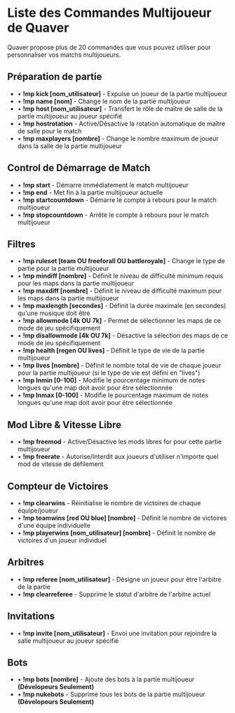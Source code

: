 # Liste des Commandes Multijoueur de Quaver

Quaver propose plus de 20 commandes que vous pouvez utiliser pour personnaliser vos matchs multijoueurs.

## Préparation de partie

* • **!mp kick [nom_utilisateur]** - Expulse un joueur de la partie multijoueur
* • **!mp name [nom]** - Change le nom de la partie multijoueur
* • **!mp host [nom_utilisateur]** - Transfert le rôle de maître de salle de la partie multijoueur au joueur spécifié 
* • **!mp hostrotation** - Active/Désactive la rotation automatique de maître de salle pour le match
* • **!mp maxplayers [nombre]** - Change le nombre maximum de joueur dans la salle de la partie multijoueur

## Control de Démarrage de Match

* • **!mp start** - Démarre immédiatement le match multijoueur
* • **!mp end** - Met fin à la partie multijoueur actuelle
* • **!mp startcountdown** - Démarre le compte à rebours pour le match multijoueur
* • **!mp stopcountdown** - Arrête le compte à rebours pour le match multijoueur

## Filtres

* • **!mp ruleset [team OU freeforall OU battleroyale]** - Change le type de partie pour la partie multijoueur
* • **!mp mindiff [nombre]** - Définit le niveau de difficulté minimum requis pour les maps dans la partie multijoueur
* • **!mp maxdiff [nombre]** - Définit le niveau de difficulté maximum pour les maps dans la partie multijoueur
* • **!mp maxlength [secondes]** - Définit la durée maximale (en secondes) qu'une musique doit être
* • **!mp allowmode [4k OU 7k]** - Permet de sélectionner les maps de ce mode de jeu spécifiquement
* • **!mp disallowmode [4k OU 7k]** - Désactive la sélection des maps de ce mode de jeu spécifiquement
* • **!mp health [regen OU lives]** - Définit le type de vie de la partie multijoueur
* • **!mp lives [nombre]** - Définit le nombre total de vie de chaque joueur pour la partie multijoueur (si le type de vie est défini en "lives")
* • **!mp lnmin [0-100]** - Modifie le pourcentage minimum de notes longues qu'une map doit avoir pour être sélectionnée
* • **!mp lnmax [0-100]** - Modifie le pourcentage maximum de notes longues qu'une map doit avoir pour être sélectionnée

## Mod Libre & Vitesse Libre
* • **!mp freemod** - Active/Désactive les mods libres for pour cette partie multijoueur
* • **!mp freerate** - Autorise/Interdit aux joueurs d'utiliser n'importe quel mod de vitesse de défilement

## Compteur de Victoires

* • **!mp clearwins** - Réinitialise le nombre de victoires de chaque équipe/joueur
* • **!mp teamwins [red OU blue] [nombre]** - Définit le nombre de victoires d'une équipe individuelle
* • **!mp playerwins [nom_utilisateur] [nombre]** - Définit le nombre de victoires d'un joueur individuel

## Arbitres

* • **!mp referee [nom_utilisateur]** - Désigne un joueur pour être l'arbitre de la partie
* • **!mp clearreferee** - Supprime le statut d'arbitre de l'arbitre actuel

## Invitations

* • **!mp invite [nom_utilisateur]** - Envoi une invitation pour rejoindre la salle multijoueur au joueur spécifié

## Bots

* • **!mp bots [nombre]** - Ajoute des bots à la partie multijoueur **(Dévelopeurs Seulement)**
* • **!mp nukebots** - Supprime tous les bots de la partie multijoueur **(Dévelopeurs Seulement)**
